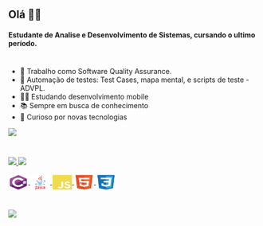 ## Olá 🐱‍💻

#### Estudante de Analise e Desenvolvimento de Sistemas, cursando o ultimo período.

#

- 💼 Trabalho como Software Quality Assurance.
- 🤖 Automação de testes: Test Cases, mapa mental, e scripts de teste - ADVPL.
- 👨‍💻 Estudando desenvolvimento mobile 
- 📚 Sempre em busca de conhecimento
- 👾 Curioso por novas tecnologias 

<img src="https://images-wixmp-ed30a86b8c4ca887773594c2.wixmp.com/f/3f861b9c-0ac0-4b33-9fcc-c387e684769c/da0cd9z-05f2333d-2a40-49c9-a5e5-7fa3e98abbf4.gif?token=eyJ0eXAiOiJKV1QiLCJhbGciOiJIUzI1NiJ9.eyJzdWIiOiJ1cm46YXBwOjdlMGQxODg5ODIyNjQzNzNhNWYwZDQxNWVhMGQyNmUwIiwiaXNzIjoidXJuOmFwcDo3ZTBkMTg4OTgyMjY0MzczYTVmMGQ0MTVlYTBkMjZlMCIsIm9iaiI6W1t7InBhdGgiOiJcL2ZcLzNmODYxYjljLTBhYzAtNGIzMy05ZmNjLWMzODdlNjg0NzY5Y1wvZGEwY2Q5ei0wNWYyMzMzZC0yYTQwLTQ5YzktYTVlNS03ZmEzZTk4YWJiZjQuZ2lmIn1dXSwiYXVkIjpbInVybjpzZXJ2aWNlOmZpbGUuZG93bmxvYWQiXX0.ANlghe9_kw5apwR_2uEUPX88voxsuBpmNJW--XPBBNY"/>  

#
 <div>
  <a href="https://github.com/AlexAlexandreAlves">
  <img height="180em" src="https://github-readme-stats.vercel.app/api?username=AlexAlexandreAlves&show_icons=true&theme=tokyonight&include_all_commits=true&count_private=true"/>
  <img height="180em" src="https://github-readme-stats.vercel.app/api/top-langs/?username=AlexAlexandreAlves&layout=compact&langs_count=7&theme=tokyonight"/>
</div>
         
          
 <div style="display: inline_block"><br>
   
  <img align="center" alt="Alex-Csharp" height="30" width="40" src="https://raw.githubusercontent.com/devicons/devicon/master/icons/csharp/csharp-original.svg">            
  <img align="center" alt="Alex-Java" height="30" width="40" src="https://github.com/devicons/devicon/blob/master/icons/java/java-original-wordmark.svg">      
  <img align="center" alt="Alex-Js" height="30" width="40" src="https://raw.githubusercontent.com/devicons/devicon/master/icons/javascript/javascript-plain.svg">
  <img align="center" alt="Alex-HTML" height="30" width="40" src="https://raw.githubusercontent.com/devicons/devicon/master/icons/html5/html5-original.svg">
  <img align="center" alt="Alex-CSS" height="30" width="40" src="https://raw.githubusercontent.com/devicons/devicon/master/icons/css3/css3-original.svg">    
</div>

 #
<div>
 <a href="https://www.linkedin.com/in/alex-alexandre-alves-7b7a75185/" target="_blank"><img src="https://img.shields.io/badge/-LinkedIn-%230077B5?style=for-the-badge&logo=linkedin&logoColor=white" target="_blank"></a> 
</div>
           


          
